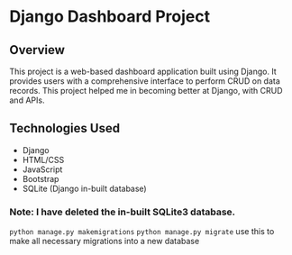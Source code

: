 
# Django Dashboard Project

## Overview
This project is a web-based dashboard application built using Django. It provides users with a comprehensive interface to perform CRUD on data records.
This project helped me in becoming better at Django, with CRUD and APIs.

## Technologies Used
- Django
- HTML/CSS
- JavaScript
- Bootstrap
- SQLite (Django in-built database)


### Note: I have deleted the in-built SQLite3 database.
```python manage.py makemigrations``` 
```python manage.py migrate``` 
use this to make all necessary migrations into a new database
